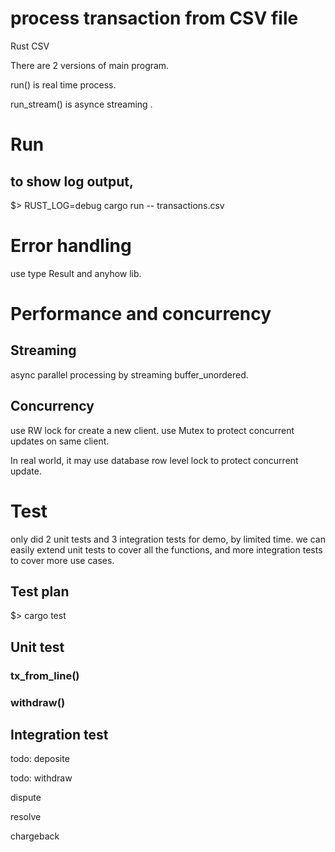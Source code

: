 # process transaction from CSV file
Rust CSV

There are 2 versions of main program.

run() is real time process.

run_stream() is asynce streaming .

# Run

## to show log output,
$> RUST_LOG=debug cargo run -- transactions.csv

# Error handling
use type Result and anyhow lib.

# Performance and concurrency

## Streaming
async parallel processing by streaming buffer_unordered.

## Concurrency
use RW lock for create a new client.
use Mutex to protect concurrent updates on same client.

In real world, it may use database row level lock to protect concurrent update.

# Test
only did 2 unit tests and 3 integration tests for demo, by limited time. we can easily extend unit tests to cover all the functions, and more integration tests to cover more use cases.

## Test plan
$> cargo test

## Unit test

### tx_from_line()
### withdraw()

## Integration test
todo: deposite

todo: withdraw

dispute

resolve

chargeback
